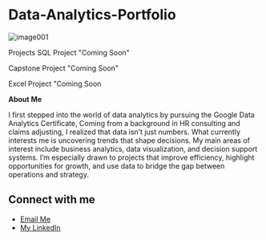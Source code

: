 # Data-Analytics-Portfolio

![image001](https://github.com/user-attachments/assets/03155ef9-61e5-43cc-8e3c-0f0d7eb1b038)

Projects
SQL Project "Coming Soon"

Capstone Project "Coming Soon"

Excel Project "Coming Soon

**About Me**

I first stepped into the world of data analytics by pursuing the Google Data Analytics Certificate, Coming from a background in HR consulting and claims adjusting, I realized that data isn’t just numbers. What currently interests me is uncovering trends that shape decisions. My main areas of interest include business analytics, data visualization, and decision support systems. I’m especially drawn to projects that improve efficiency, highlight opportunities for growth, and use data to bridge the gap between operations and strategy.

## Connect with me

- [Email Me](mailto:wilsonangellika@gmail.com)
- [My LinkedIn](https://www.linkedin.com/in/angelwilson/)
